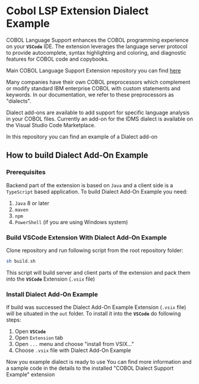 # Cobol LSP Extension Dialect Example

COBOL Language Support enhances the COBOL programming experience on your **`VSCode`** IDE. The extension leverages the language server protocol to provide autocomplete, syntax highlighting and coloring, and diagnostic features for COBOL code and copybooks.

Main COBOL Language Support Extension repository you can find [here](https://github.com/eclipse-che4z/che-che4z-lsp-for-cobol)

Many companies have their own COBOL preprocessors which complement or modify standard IBM enterprise COBOL with custom statements and keywords. In our documentation, we refer to these preprocessors as "dialects".

Dialect add-ons are available to add support for specific language analysis in your COBOL files. Currently an add-on for the IDMS dialect is available on the Visual Studio Code Marketplace.

In this repository you can find an example of a Dialect add-on

## How to build Dialect Add-On Example

### Prerequisites

Backend part of the extension is based on `Java` and a client side is a `TypeScript` based application.
To build Dialect Add-On Example you need:

1. `Java` 8 or later
1. `maven`
1. `npm`
1. `PowerShell` (if you are using Windows system)

### Build VSCode Extension With Dialect Add-On Example

Clone repository and run following script from the root repository folder:

```bash
sh build.sh
```

This script will build server and client parts of the extension and pack them into the **`VSCode`** Extension (`.vsix` file)

### Install Dialect Add-On Example

If build was successed the Dialect Add-On Example Extension (`.vsix` file) will be situated in the `out` folder.
To install it into the **`VSCode`** do following steps:

1. Open **`VSCode`**
1. Open `Extension` tab
1. Open `...` menu and choose "install from VSIX..."
1. Choose `.vsix` file with Dialect Add-On Example

Now you example dialect is ready to use
You can find more information and a sample code in the details to the installed "COBOL Dialect Support Example" extension
